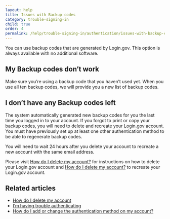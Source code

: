 ```yaml
---
layout: help
title: Issues with Backup codes
category: trouble-signing-in
child: true
order: 4
permalink: /help/trouble-signing-in/authentication/issues-with-backup-codes/
---
```


You can use backup codes that are generated by Login.gov. This option is always available with no additional software.

## My Backup codes don’t work

Make sure you’re using a backup code that you haven’t used yet. When you use all ten backup codes, we will provide you a new list of backup codes.

## I don’t have any Backup codes left

The system automatically generated new backup codes for you the last time you logged in to your account. If you forgot to print or copy your backup codes, you will need to delete and recreate your Login.gov account. You must have previously set up at least one other authentication method to be able to regenerate backup codes.

You will need to wait 24 hours after you delete your account to recreate a new account with the same email address.

Please visit [How do I delete my account?](/help/manage-your-account/delete-your-account/) for instructions on how to delete your Login.gov account and [How do I delete my account?](/help/manage-your-account/delete-your-account/) to recreate your Login.gov account.


## Related articles

* [How do I delete my account](/help/manage-your-account/delete-your-account/)
* [I’m having trouble authenticating](/help/trouble-signing-in/issues-with-authentication-methods/)
* [How do I add or change the authentication method on my account?](/help/manage-your-account/add-or-change-your-authentication-method/)
